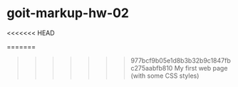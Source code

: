 # goit-markup-hw-02
<<<<<<< HEAD

=======
>>>>>>> 977bcf9b05e1d8b3b32b9c1847fbc275aabfb810
My first web page (with some CSS styles)
